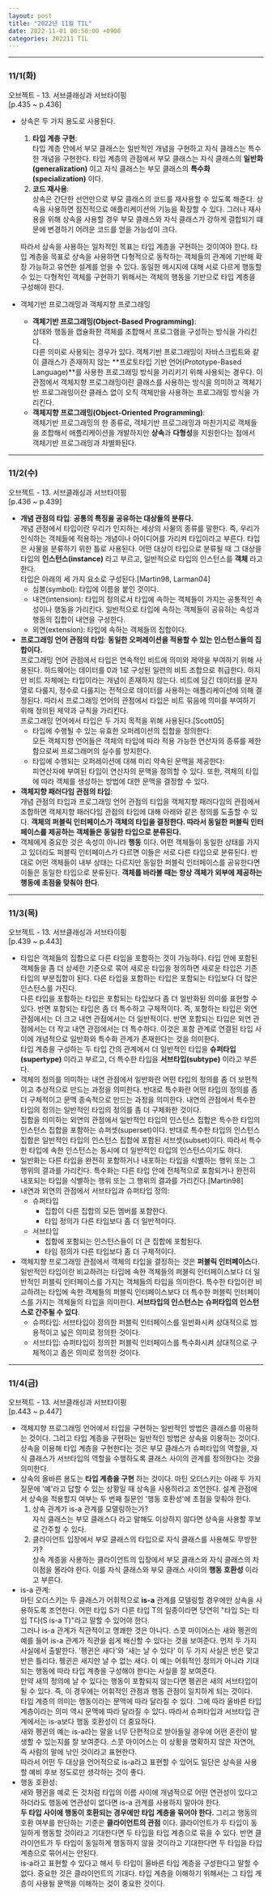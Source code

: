```yaml
---
layout: post
title: "2022년 11월 TIL"
date: 2022-11-01 00:50:00 +0900
categories: 202211 TIL
---
```


---

### 11/1(화)

오브젝트 - 13. 서브클래싱과 서브타이핑  
[p.435 ~ p.436]

-   상속은 두 가지 용도로 사용된다.

    1. **타입 계층 구현**:  
       타입 계층 안에서 부모 클래스는 일반적인 개념을 구현하고 자식 클래스는 특수한 개념을 구현한다. 타입 계층의 관점에서 부모 클래스는 자식 클래스의 **일반화(generalization)** 이고 자식 클래스는 부모 클래스의 **특수화(specialization)** 이다.
    2. **코드 재사용**:  
       상속은 간단한 선언만으로 부모 클래스의 코드를 재사용할 수 있도록 해준다. 상속을 사용하면 점진적으로 애플리케이션의 기능을 확장할 수 있다. 그러나 재사용을 위해 상속을 사용할 경우 부모 클래스와 자식 클래스가 강하게 결합되기 떄문에 변경하기 어려운 코드를 얻을 가능성이 크다.

    따라서 상속을 사용하는 일차적인 목표는 타입 계층을 구현하는 것이여야 한다. 타입 계층을 목표로 상속을 사용하면 다형적으로 동작하는 객체들의 관계에 기반해 확장 가능하고 유연한 설계를 얻을 수 있다. 동일한 메시지에 대해 서로 다르게 행동할 수 있는 다형적인 객체를 구현하기 위해서는 객체의 행동을 기반으로 타입 계층을 구성해야 한다.

-   객체기반 프로그래밍과 객체지향 프로그래밍
    -   **객체기반 프로그래밍(Object-Based Programming)**:  
        상태와 행동을 캡슐화한 객체를 조합해서 프로그램을 구성하는 방식을 가리킨다.  
        다른 의미로 사용되는 경우가 있다. 객체기반 프로그래밍이 자바스크립트와 같이 클래스가 존재하지 않는 **프로토타입 기반 언어(Prototype-Based Language)**를 사용한 프로그래밍 방식을 가리키기 위해 사용되는 경우다. 이 관점에서 객체지향 프로그래밍이란 클래스를 사용하는 방식을 의미하고 객체기반 프로그래밍이란 클래스 없이 오직 객체만을 사용하는 프로그래밍 방식을 가리킨다.
    -   **객체지향 프로그래밍(Object-Oriented Programming)**:  
        객체기반 프로그래밍의 한 종류로, 객체기반 프로그래밍과 마찬가지로 객체들을 조합해서 애플리케이션을 개발하지만 **상속**과 **다형성**을 지원한다는 점에서 객체기반 프로그래밍과 차별화된다.

---

### 11/2(수)

오브젝트 - 13. 서브클래싱과 서브타이핑  
[p.436 ~ p.439]

-   **개념 관점의 타입**: **공통의 특징을 공유하는 대상들의 분류다.**  
    개념 관점에서 타입이란 우리가 인지하는 세상의 사물의 종류를 말한다. 즉, 우리가 인식하는 객체들에 적용하는 개념이나 아이디어를 가리켜 타입이라고 부른다. 타입은 사물을 분류하기 위한 틀로 사용된다. 어떤 대상이 타입으로 분류될 때 그 대상을 타입의 **인스턴스(instance)** 라고 부르고, 일반적으로 타입의 인스턴스를 **객체** 라고 한다.  
    타입은 아래의 세 가지 요소로 구성된다.[Martin98, Larman04]
    -   심볼(symbol): 타입에 이름을 붙인 것이다.
    -   내연(intension): 타입의 정의로서 타입에 속하는 객체들이 가지는 공통적인 속성이나 행동을 가리킨다. 일반적으로 타입에 속하는 객체들이 공유하는 속성과 행동의 집합이 내연을 구성한다.
    -   외연(extension): 타입에 속하는 객체들의 집합이다.
-   **프로그래밍 언어 관점의 타입**: **동일한 오퍼레이션을 적용할 수 있는 인스턴스들의 집합이다.**  
     프로그래밍 언어 관점에서 타입은 연속적인 비트에 의미와 제약을 부여하기 위해 사용된다. 하드웨어는 데이터를 0과 1로 구성된 일련의 비트 조합으로 취급한다. 하지만 비트 자체에는 타입이라는 개념이 존재하지 않는다. 비트에 담긴 데이터를 문자열로 다룰지, 정수로 다룰지는 전적으로 데이터를 사용하는 애플리케이션에 의해 결정된다. 따라서 프로그래밍 언어의 관점에서 타입은 비트 묶음에 의미를 부여하기 위해 정의된 제약과 규칙을 가리킨다.  
     프로그래밍 언어에서 타입은 두 가지 목적을 위해 사용된다.[Scott05]
    -   타입에 수행될 수 있는 유효한 오퍼레이션의 집합을 정의한다:  
        모든 객체지향 언어들은 객체의 타입에 따라 적용 가능한 연산자의 종류를 제한함으로써 프로그래머의 실수를 방지한다.
    -   타입에 수행되는 오퍼레이션에 대해 미리 약속된 문맥을 제공한다:  
        피연산자에 부여된 타입이 연산자의 문맥을 정의할 수 있다. 또한, 객체의 타입에 따라 객체를 생성하는 방법에 대한 문맥을 결정할 수 있다.
-   **객체지향 패러다임 관점의 타입**:  
    개념 관점의 타입과 프로그래밍 언어 관점의 타입을 객체지향 패러다임의 관점에서 조합하면 객체지향 패러다임 관점의 타입에 대해 아래와 같은 정의를 도출할 수 있다.
    **객체의 퍼블릭 인터페이스가 객체의 타입을 결정한다. 따라서 동일한 퍼블릭 인터페이스를 제공하는 객체들은 동일한 타입으로 분류된다.**
-   객체에게 중요한 것은 속성이 아니라 **행동** 이다. 어떤 객체들이 동일한 상태를 가지고 있더라도 퍼블릭 인터페이스가 다르면 이들은 서로 다른 타입으로 분류된다. 반대로 어떤 객체들이 내부 상태는 다르지만 동일한 퍼블릭 인터페이스를 공유한다면 이들은 동일한 타입으로 분류된다. **객체를 바라볼 때는 항상 객체가 외부에 제공하는 행동에 초점을 맞춰야 한다**.

---

### 11/3(목)

오브젝트 - 13. 서브클래싱과 서브타이핑  
[p.439 ~ p.443]

-   타입은 객체들의 집합으로 다른 타입을 포함하는 것이 가능하다. 타입 안에 포함된 객체들을 좀 더 상세한 기준으로 묶어 새로운 타입을 정의하면 새로운 타입은 기존 타입의 부분집합이 된다. 다른 타입을 포함하는 타입은 포함되는 타입보다 더 많은 인스턴스를 가진다.  
    다른 타입을 포함하는 타입은 포함되는 타입보다 좀 더 일반화된 의미를 표현할 수 있다. 반면 포함되는 타입은 좀 더 특수하고 구체적이다. 즉, 포함하는 타입은 외연 관점에서는 더 크고 내연 관점에서는 더 일반적이다. 반면 포함되는 타입은 외연 관점에서는 더 작고 내연 관점에서는 더 특수하다. 이것은 포함 관계로 연결된 타입 사이에 개념적으로 일반화와 특수화 관계가 존재한다는 것을 의미한다.  
    타입 계층을 구성하는 두 타입 간의 관계에서 더 일반적인 타입을 **슈퍼타입(supertype)** 이라고 부르고, 더 특수한 타입을 **서브타입(subtype)** 이라고 부른다.
-   객체의 정의를 의미하는 내연 관점에서 일반화란 어떤 타입의 정의를 좀 더 보편적이고 추상적으로 만드는 과정을 의미한다. 반대로 특수화란 어떤 타입의 정의를 좀 더 구체적이고 문맥 종속적으로 만드는 과정을 의미한다. 내연의 관점에서 특수한 타입의 정의는 일반적인 타입의 정의를 좀 더 구체화한 것이다.  
    집합을 의미하는 외연의 관점에서 일반적인 타입의 인스턴스 집합은 특수한 타입의 인스턴스 집합을 포함하는 슈퍼셋(superset)이다. 반대로 특수한 타입의 인스턴스 집합은 일반적인 타입의 인스턴스 집합에 포함된 서브셋(subset)이다. 따라서 특수한 타입에 속한 인스턴스는 동시에 더 일반적인 타입의 인스턴스이기도 하다.
-   일반화는 다른 타입을 완전히 포함하거나 내포하는 타입을 식별하는 행위 또는 그 행위의 결과를 가리킨다.
    특수화는 다른 타입 안에 전체적으로 포함되거나 완전히 내포되는 타입을 식별하는 행위 또는 그 행위의 결과를 가리킨다.[Martin98]
-   내연과 외연의 관점에서 서브타입과 슈퍼타입 정의:
    -   슈퍼타입
        -   집합이 다른 집합의 모든 멤버를 포함한다.
        -   타입 정의가 다른 타입보다 좀 더 일반적이다.
    -   서브타입
        -   집합에 포함되는 인스턴스들이 더 큰 집합에 포함된다.
        -   타임 정의가 다른 타입보다 좀 더 구체적이다.
-   객체지향 프로그래밍 관점에서 객체의 타입을 결정하는 것은 **퍼블릭 인터페이스**다. 일반적인 타입이란 비교하려는 타입에 속한 객체들의 퍼블릭 인터페이스보다 더 일반적인 퍼블릭 인터페이스를 가지는 객체들의 타입을 의미한다. 특수한 타입이란 비교하려는 타입에 속한 객체들의 퍼블릭 인터페이스보다 더 특수한 퍼블릭 인터페이스를 가지는 객체들의 타입을 의미한다. **서브타입의 인스턴스는 슈퍼타입의 인스턴스로 간주될 수 있다**.
    -   슈퍼타입: 서브타입이 정의한 퍼블릭 인터페이스를 일반화시켜 상대적으로 범용적이고 넓은 의미로 정의한 것이다.
    -   서브타입: 슈퍼타입이 정의한 퍼블릭 인터페이스를 특수화시켜 상대적으로 구체적이고 좁은 의미로 정의한 것이다.

---

### 11/4(금)

오브젝트 - 13. 서브클래싱과 서브타이핑  
[p.443 ~ p.447]

-   객체지향 프로그래밍 언어에서 타입을 구현하는 일반적인 방법은 클래스를 이용하는 것이다. 그리고 타입 계층을 구현하는 일반적인 방법은 상속을 이용하는 것이다. 상속을 이용해 타입 계층을 구현한다는 것은 부모 클래스가 슈퍼타입의 역할을, 자식 클래스가 서브타입의 역할을 수행하도록 클래스 사이의 관계를 정의한다는 것을 의미한다.
-   상속의 올바른 용도는 **타입 계층을 구현** 하는 것이다. 마틴 오더스키는 아래 두 가지 질문에 '예'라고 답할 수 있는 상황일 때 상속을 사용하라고 조언한다. 설계 관점에서 상속을 적용할지 여부는 두 번째 질문인 '행동 호환성'에 초점을 맞춰야 한다.
    1. 상속 관계가 is-a 관계를 모델링하는가?  
       자식 클래스는 부모 클래스다 라고 말해도 이상하지 않다면 상속을 사용할 후보로 간주할 수 있다.
    2. 클라이언트 입장에서 부모 클래스의 타입으로 자식 클래스를 사용해도 무방한가?  
       상속 계층을 사용하는 클라이언트의 입장에서 부모 클래스와 자식 클래스의 차이점을 몰라야 한다. 이를 자식 클래스와 부모 클래스 사이의 **행동 호환성** 이라고 부른다.
-   is-a 관계:  
    마틴 오더스키는 두 클래스가 어휘적으로 **is-a** 관계를 모델링할 경우에만 상속을 사용하도록 조언한다. 어떤 타입 S가 다른 타입 T의 일종이라면 당연히 "타입 S는 타입 T다(S is-a T)"라고 말할 수 있어야 한다.  
    그러나 is-a 관계가 직관적이고 명쾌한 것은 아니다. 스콧 마이어스는 새와 펭귄의 예를 들어 is-a 관계가 직관을 쉽게 배신할 수 있다는 것을 보여준다. 먼저 두 가지 사실에서 출발한다. '펭귄은 새다'와 '새는 날 수 있다' 이 두 가지 사실은 반은 맞고 반은 틀리다. 펭귄은 새지만 날 수 없는 새다. 이 예는 어휘적인 정의가 아니라 기대되는 행동에 따라 타입 계층을 구성해야 한다는 사실을 잘 보여준다.  
    만약 새의 정의에 날 수 있다는 행동이 포함되지 않는다면 펭귄은 새의 서브타입이 될 수 있다. 즉, 이 경우에는 어휘적인 관점과 행동 관점이 일치하게 되는 것이다.  
    타입 계층의 의미는 행동이라는 문맥에 따라 달라질 수 있다. 그에 따라 올바른 타입 계층이라는 의미 역시 문맥에 따라 달라질 수 있다. 따라서 슈퍼타입과 서브타입 관계에서는 is-a보다 행동 호환성이 더 중요하다.  
    새와 펭귄의 예는 is-a라는 말을 너무 단편적으로 받아들일 경우에 어떤 혼란이 발생할 수 있는지를 잘 보여준다. 스콧 마이어스는 이 상황을 명확하지 않은 자연어, 즉 사람의 말에 낚인 것이라고 표현한다.  
    따라서 어떤 두 대상을 언어적으로 is-a라고 표현할 수 있어도 일단은 상속을 사용할 예비 후보 정도로만 생각하는 것이 좋다.
-   행동 호환성:  
    새와 펭귄을 예로 든 것처럼 타입의 이름 사이에 개념적으로 어떤 연관성이 있다고 하더라도 행동에 연관성이 없다면 is-a 관계를 사용하지 말아야 한다.  
    **두 타입 사이에 행동이 호환되는 경우에만 타입 계층을 묶어야 한다.** 그리고 행동의 호환 여부를 판단하는 기준은 **클라이언트의 관점** 이다. 클라이언트가 두 타입이 동일하게 행동할 것이라고 기대한다면 두 타입을 타입 계층으로 묶을 수 있다. 반면 클라이언트가 두 타입이 동일하게 행동하지 않을 것이라고 기대한다면 두 타입을 타입 계층으로 묶어서는 안된다.  
    is-a라고 표현할 수 있다고 해서 두 타입이 올바른 타입 계층을 구성한다고 말할 수 없다. 중요한 것은 클라이언트의 기대다. 타입 계층을 이해하기 위해서는 그 타입 계층이 사용될 문맥을 이해하는 것이 중요한 것이다.
